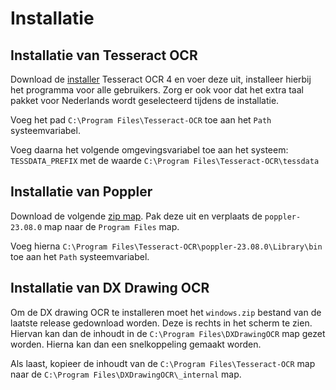 # Installatie

## Installatie van Tesseract OCR

Download de [installer](https://digi.bib.uni-mannheim.de/tesseract/tesseract-ocr-w64-setup-v4.1.0.20190314.exe) 
Tesseract OCR 4 en voer deze uit, installeer hierbij het programma voor alle gebruikers. Zorg
er ook voor dat het extra taal pakket voor Nederlands wordt geselecteerd
tijdens de installatie.

Voeg het pad  `C:\Program Files\Tesseract-OCR` toe aan het `Path` systeemvariabel.

Voeg daarna het volgende omgevingsvariabel toe aan het systeem: 
`TESSDATA_PREFIX` met de waarde `C:\Program Files\Tesseract-OCR\tessdata`

## Installatie van Poppler

Download de volgende [zip map](https://github.com/oschwartz10612/poppler-windows/releases/download/v23.08.0-0/Release-23.08.0-0.zip).
Pak deze uit en verplaats de `poppler-23.08.0` map naar de `Program Files` map.

Voeg hierna `C:\Program Files\Tesseract-OCR\poppler-23.08.0\Library\bin` toe aan het `Path` 
systeemvariabel.

## Installatie van DX Drawing OCR

Om de DX drawing OCR te installeren moet het `windows.zip` bestand van de laatste
release gedownload worden. Deze is rechts in het scherm te zien. Hiervan kan dan de inhoudt
in de `C:\Program Files\DXDrawingOCR` map gezet worden. Hierna kan dan een snelkoppeling gemaakt worden.

Als laast, kopieer de inhoudt van de `C:\Program Files\Tesseract-OCR` map naar de `C:\Program Files\DXDrawingOCR\_internal` map.
